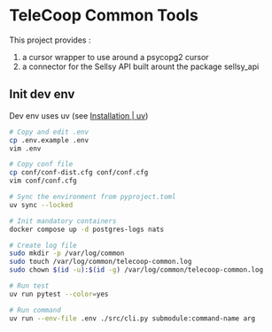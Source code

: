 # TeleCoop Common Tools

This project provides :
1. a cursor wrapper to use around a psycopg2 cursor
2. a connector for the Sellsy API built arount the package sellsy_api

## Init dev env

Dev env uses uv (see [Installation | uv](https://docs.astral.sh/uv/getting-started/installation/))

```sh
# Copy and edit .env
cp .env.example .env
vim .env

# Copy conf file
cp conf/conf-dist.cfg conf/conf.cfg
vim conf/conf.cfg

# Sync the environment from pyproject.toml
uv sync --locked

# Init mandatory containers
docker compose up -d postgres-logs nats

# Create log file
sudo mkdir -p /var/log/common
sudo touch /var/log/common/telecoop-common.log
sudo chown $(id -u):$(id -g) /var/log/common/telecoop-common.log

# Run test
uv run pytest --color=yes

# Run command
uv run --env-file .env ./src/cli.py submodule:command-name arg
```